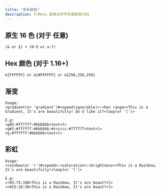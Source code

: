 ```yaml
---
title: "多彩颜色"
description: TrMenu 菜单文件字符串颜色代码
---
```


## 原生 16 色 (对于 **任意**)
```text
(& or §) + (0-9 or a-f)
```

## Hex 颜色 (对于 **1.16+**)
```text
&{FFFFFF} or &{#FFFFFF} or &{256,256,256}
```

## 渐变
```text
Usage:
<gradient(or 'gradient')#<speed(ignorable)>:<hex range>>This is a Gradient, It's are beautifully! Do U like it?<loop(or 'l')>

E.g:
<g#2:#ffffff:#bbbbbb>text<l>
<g#2:#ffffff:#bbbbbb:#cccccc:#777777>text<l>
<g:#ffffff:#bbbbbb>text<l>
```

## 彩虹
```text
Usage:
<rainbow(or 'r')#<speed>:<saturation>:<brightness>>This is a Rainbow, It's are beautifully!<loop(or 'l')>

E.g:
<r#2:75:100>This is a Rainbow, It's are beaut?<l>
<r#15:20:50>This is a Rainbow, It's are beaut?<l>
```